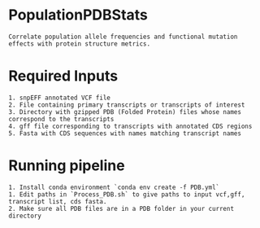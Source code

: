 # PopulationPDBStats
	Correlate population allele frequencies and functional mutation effects with protein structure metrics.


# Required Inputs
	1. snpEFF annotated VCF file
	2. File containing primary transcripts or transcripts of interest
	3. Directory with gzipped PDB (Folded Protein) files whose names correspond to the transcripts
	4. gff file corresponding to transcripts with annotated CDS regions
	5. Fasta with CDS sequences with names matching transcript names

# Running pipeline
	1. Install conda environment `conda env create -f PDB.yml`
	1. Edit paths in `Process_PDB.sh` to give paths to input vcf,gff, transcript list, cds fasta.
	2. Make sure all PDB files are in a PDB folder in your current directory
